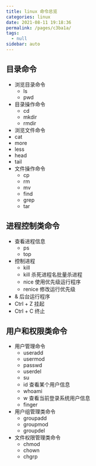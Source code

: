```yaml
---
title: linux 命令总览
categories: linux
date: 2021-08-11 19:18:36
permalink: /pages/c3ba1a/
tags: 
  - null
sidebar: auto
---
```




## 目录命令

- 浏览目录命令
  - ls
  - pwd
- 目录操作命令
  - cd 
  - mkdir
  - rmdir
-  浏览文件命令
  - cat 
  - more
  - less 
  - head 
  - tail 
- 文件操作命令
  - cp 
  - rm
  - mv
  - find
  - grep 
  - tar



## 进程控制类命令

- 查看进程信息
  - ps
  - top
- 控制进程
  - kill
  - kill 杀死进程名批量杀进程
  - nice 使用优先级运行程序
  - renice 修改运行优先级
- & 后台运行程序
- Ctrl + Z 挂起
- Ctrl + C 终止



## 用户和权限类命令

- 用户管理命令
  - useradd
  - usermod
  - passwd
  - userdel
  - su
  - id 查看某个用户信息
  - whoami
  - w 查看当前登录系统用户信息
  - finger
- 用户组管理类命令
  - groupadd
  - groupmod
  - groupdel
- 文件权限管理类命令
  - chmod
  - chown
  - chgrp











